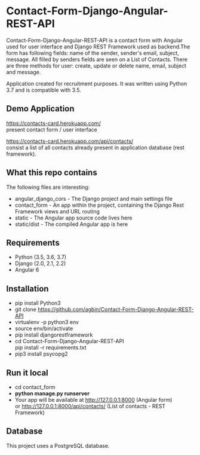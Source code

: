 # Contact-Form-Django-Angular-REST-API
Contact-Form-Django-Angular-REST-API is a contact form with Angular used for user interface and Django REST
Framework used as backend.The form has following fields: name of the sender, sender's email, subject, message. All filled by senders fields are seen on a List of Contacts. There are three methods for user: create, update or delete name, email, subject and message.

Application created for recruitment purposes. It was written using Python 3.7 and is compatible with 3.5.

## Demo Application
https://contacts-card.herokuapp.com/ <br/> 
present contact form / user interface

https://contacts-card.herokuapp.com/api/contacts/ <br/> 
consist a list of all contacts already present in application database (rest framework).

## What this repo contains
The following files are interesting:

  *  angular_django_cors - The Django project and main settings file
  *  contact_form - An app within the project, containing the Django Rest Framework views and URL routing
  *  static - The Angular app source code lives here
  *  static/dist - The compiled Angular app is here
    
## Requirements

  *   Python (3.5, 3.6, 3.7)
  *   Django (2.0, 2.1, 2.2)
  *   Angular 6

## Installation

  * pip install Python3
  * git clone https://github.com/agbin/Contact-Form-Django-Angular-REST-API
  * virtualenv -p python3 env
  * source env/bin/activate
  * pip install djangorestframework
  * cd Contact-Form-Django-Angular-REST-API <br/>
    pip install -r requirements.txt
  * pip3 install psycopg2
  
## Run it local

  * cd contact_form
  * **python manage.py runserver**
  * Your app will be available at http://127.0.0.1:8000 (Angular form) <br/>
    or http://127.0.0.1:8000/api/contacts/ (List of contacts - REST Framework)
  
## Database

This project uses a PostgreSQL database.

